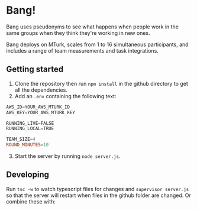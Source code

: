 # Bang!
Bang uses pseudonyms to see what happens when people work in the same groups when they think they're working in new ones.

Bang deploys on MTurk, scales from 1 to 16 simultaneous participants, and includes a range of team measurements and task integrations.

## Getting started
1. Clone the repository then run `npm install` in the github directory to get all the dependencies.
2. Add an `.env` containing the following text:
  ```PowerShell
  AWS_ID=YOUR_AWS_MTURK_ID
  AWS_KEY=YOUR_AWS_MTURK_KEY

  RUNNING_LIVE=FALSE
  RUNNING_LOCAL=TRUE

  TEAM_SIZE=4
  ROUND_MINUTES=10
  ```
3. Start the server by running `node server.js`.

## Developing
Run `tsc -w` to watch typescript files for changes and `supervisor server.js` so that the server will restart when files in the github folder are changed. Or combine these with:
```PowerShell

```
